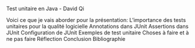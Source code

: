 Test unitaire en Java - David Qi

Voici ce que je vais aborder pour la présentation: 
  L’importance des tests unitaires pour la qualité logicielle
  Annotations dans JUnit
  Assertions dans JUnit
  Configuration de JUnit
  Exemples de test unitaire
  Choses à faire et à ne pas faire
  Réflection
  Conclusion
  Bibliographie

